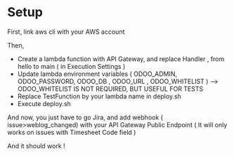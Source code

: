 # Setup

First, link aws cli with your AWS account

Then,
- Create a lambda function with API Gateway, and replace Handler , from hello to main ( in Execution Settings ) 
- Update lambda environment variables ( ODOO_ADMIN, ODOO_PASSWORD, ODOO_DB , ODOO_URL , ODOO_WHITELIST ) --> ODOO_WHITELIST IS NOT REQUIRED, BUT USEFUL FOR TESTS
- Replace TestFunction by your lambda name in deploy.sh
- Execute deploy.sh

And now, you just have to go Jira, and add webhook ( issue>weblog_changed) with your API Gateway Public Endpoint
( It will only works on issues with Timesheet Code field ) 

And it should work !
